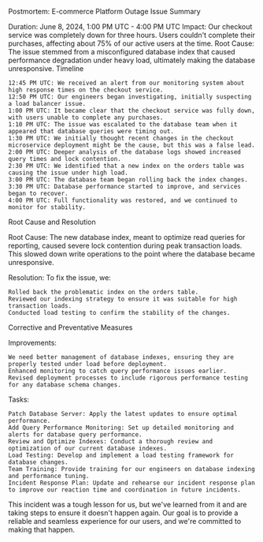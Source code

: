 Postmortem: E-commerce Platform Outage
Issue Summary

Duration: June 8, 2024, 1:00 PM UTC - 4:00 PM UTC
Impact: Our checkout service was completely down for three hours. Users couldn't complete their purchases, affecting about 75% of our active users at the time.
Root Cause: The issue stemmed from a misconfigured database index that caused performance degradation under heavy load, ultimately making the database unresponsive.
Timeline

    12:45 PM UTC: We received an alert from our monitoring system about high response times on the checkout service.
    12:50 PM UTC: Our engineers began investigating, initially suspecting a load balancer issue.
    1:00 PM UTC: It became clear that the checkout service was fully down, with users unable to complete any purchases.
    1:10 PM UTC: The issue was escalated to the database team when it appeared that database queries were timing out.
    1:30 PM UTC: We initially thought recent changes in the checkout microservice deployment might be the cause, but this was a false lead.
    2:00 PM UTC: Deeper analysis of the database logs showed increased query times and lock contention.
    2:30 PM UTC: We identified that a new index on the orders table was causing the issue under high load.
    3:00 PM UTC: The database team began rolling back the index changes.
    3:30 PM UTC: Database performance started to improve, and services began to recover.
    4:00 PM UTC: Full functionality was restored, and we continued to monitor for stability.

Root Cause and Resolution

Root Cause: The new database index, meant to optimize read queries for reporting, caused severe lock contention during peak transaction loads. This slowed down write operations to the point where the database became unresponsive.

Resolution: To fix the issue, we:

    Rolled back the problematic index on the orders table.
    Reviewed our indexing strategy to ensure it was suitable for high transaction loads.
    Conducted load testing to confirm the stability of the changes.

Corrective and Preventative Measures

Improvements:

    We need better management of database indexes, ensuring they are properly tested under load before deployment.
    Enhanced monitoring to catch query performance issues earlier.
    Revised deployment processes to include rigorous performance testing for any database schema changes.

Tasks:

    Patch Database Server: Apply the latest updates to ensure optimal performance.
    Add Query Performance Monitoring: Set up detailed monitoring and alerts for database query performance.
    Review and Optimize Indexes: Conduct a thorough review and optimization of our current database indexes.
    Load Testing: Develop and implement a load testing framework for database changes.
    Team Training: Provide training for our engineers on database indexing and performance tuning.
    Incident Response Plan: Update and rehearse our incident response plan to improve our reaction time and coordination in future incidents.

This incident was a tough lesson for us, but we've learned from it and are taking steps to ensure it doesn't happen again. Our goal is to provide a reliable and seamless experience for our users, and we're committed to making that happen.
